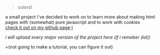 > colors!


a small project i've decided to work on
to learn more about making html pages with (somewhat) pure javascript and to work with cookies</br>
[check it out on my github page;)](https://squiresgrant.github.io/colors/)

*i will upload every major version of the project here (if i remeber (lol))*

+(not going to make a tutorial, you can figure it out)




